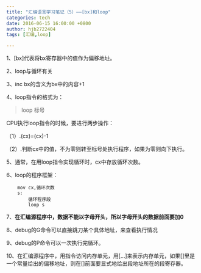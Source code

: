 ```yaml
---
title: "汇编语言学习笔记（5）——[bx]和loop"
categories: tech
date: 2016-06-15 16:00:00 +0800
author: hjb2722404
tags: [汇编,loop]

---
```


1、[bx]代表将bx寄存器中的值作为偏移地址。

2、loop与循环有关

3、inc bx的含义为bx中的内容+1

4、loop指令的格式为：

<blockquote>
  loop 标号
</blockquote>

CPU执行loop指令的时候，要进行两步操作：

（1）.(cx)=(cx)-1

（2）.判断cx中的值，不为零则转至标号处执行程序，如果为零则向下执行。

5、通常，在用loop指令实现循环时，cx中存放循环次数。

6、loop的程序框架：

        mov cx,循环次数
        s:
            循环程序段
            loop s


7、**在汇编源程序中，数据不能以字母开头，所以字母开头的数据前面要加0**

8、debug的G命令可以直接跳刀某个具体地址，来查看执行情况

9、debug的P命令可以一次执行完循环。

10、在汇编源程序中，用指令访问内存单元，用[…]来表示内存单元，如果[]里是一个常量给出的偏移地址，则在[]前面要显式地给出段地址所在的段寄存器。
